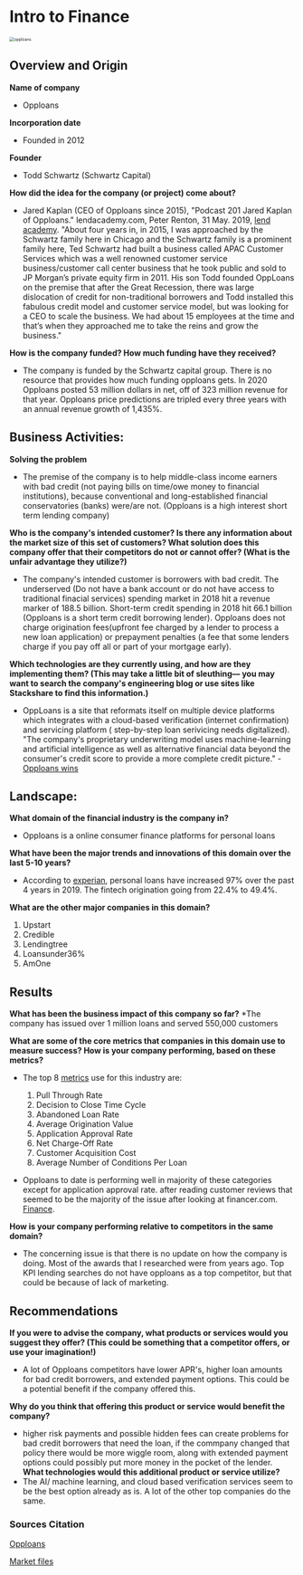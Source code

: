 # Intro to Finance 
<img src="https://www.investopedia.com/thmb/m1e8VEQyN0gbjWpCQm04dEx9Waw=/2500x536/filters:no_upscale():max_bytes(150000):strip_icc():format(webp)/opploans-logo-00d9d2e30aed4a85b3d5bbd671e3aa70.png" alt="opploans" style="zoom:50%;" />


## Overview and Origin

**Name of company**
  * Opploans

**Incorporation date**
  * Founded in 2012

**Founder**
  * Todd Schwartz (Schwartz Capital)

**How did the idea for the company (or project) come about?**
  * Jared Kaplan (CEO of Opploans since 2015), "Podcast 201 Jared Kaplan of Opploans." lendacademy.com, Peter Renton, 31 May. 2019, [lend academy](https://www.lendacademy.com/podcast-201-jared-kaplan-of-opploans/). "About four years in, in 2015, I was approached by the Schwartz family here in Chicago and the Schwartz family is a prominent family here, Ted Schwartz had built a business called APAC Customer Services which was a well renowned customer service business/customer call center business that he took public and sold to JP Morgan’s private equity firm in 2011. His son Todd founded OppLoans on the premise that after the Great Recession, there was large dislocation of credit for non-traditional borrowers and Todd installed this fabulous credit model and customer service model, but was looking for a CEO to scale the business. We had about 15 employees at the time and that’s when they approached me to take the reins and grow the business."

**How is the company funded? How much funding have they received?**
  * The company is funded by the Schwartz capital group. There is no resource that provides how much funding opploans gets. In 2020 Opploans posted 53 million dollars in net, 
    off of 323 million revenue for that year. Opploans price predictions are tripled every three years with an annual revenue growth of 1,435%.


## Business Activities:
**Solving the problem**
  * The premise of the company is to help middle-class income earners with bad credit (not paying bills on time/owe money to financial institutions), because conventional
    and long-established financial conservatories (banks) were/are not. (Opploans is a high interest short term lending company)

**Who is the company's intended customer?  Is there any information about the market size of this set of customers?
What solution does this company offer that their competitors do not or cannot offer? (What is the unfair advantage they utilize?)**
 * The company's intended customer is borrowers with bad credit. The underserved (Do not have a bank account or do not have access to traditional finacial services) spending market in 2018 hit a revenue marker of 188.5 billion. Short-term credit spending in 2018 hit 66.1 billion (Opploans is a short term credit borrowing lender). Opploans does not charge origination fees(upfront fee charged by a lender to process a new loan application) or prepayment penalties (a fee that some lenders charge if you pay off all or part of your mortgage early).

**Which technologies are they currently using, and how are they implementing them? (This may take a little bit of sleuthing–– you may want to search the company's engineering blog or use sites like Stackshare to find this information.)**
 * OppLoans is a site that reformats itself on multiple device platforms which integrates with a cloud-based verification (internet confirmation) and servicing platform ( step-by-step loan serivicing needs digitalized). "The company's proprietary underwriting model uses machine-learning and artificial intelligence as well as alternative financial data beyond the consumer's credit score to provide a more complete credit picture." - [Opploans wins](https://www.opploans.com/press-release/opploans-wins-2020-fintech-breakthrough-awards-for-best-consumer-lending-platform/)

## Landscape:

**What domain of the financial industry is the company in?**
 * Opploans is a online consumer finance platforms for personal loans 

**What have been the major trends and innovations of this domain over the last 5-10 years?**
 * According to [experian](https://www.experian.com/blogs/insights/2019/09/fintech-vs-traditional-fis-latest-trends-personal-loans/), personal loans have increased 97% over the past 4 years in 2019. The fintech origination going from 22.4% to 49.4%.

**What are the other major companies in this domain?**
 1. Upstart
 2. Credible 
 3. Lendingtree
 4. Loansunder36%
 5. AmOne


## Results

**What has been the business impact of this company so far?**
 *The company has issued over 1 million loans and served 550,000 customers

**What are some of the core metrics that companies in this domain use to measure success? How is your company performing, based on these metrics?**
 * The top 8 [metrics](https://www.lightico.com/blog/lending-kpis-most-important/) use for this industry are:
   1. Pull Through Rate
   2. Decision to Close Time Cycle
   3. Abandoned Loan Rate
   4. Average Origination Value
   5. Application Approval Rate
   6. Net Charge-Off Rate
   7. Customer Acquisition Cost
   8. Average Number of Conditions Per Loan
  
 * Opploans to date is performing well in majority of these categories except for application approval rate. after reading customer reviews that seemed to be the majority of the      issue after looking at financer.com. [Finance](https://financer.com/us/company/opploans/#read-reviews).

**How is your company performing relative to competitors in the same domain?**
 * The concerning issue is that there is no update on how the company is doing. Most of the awards that I researched were from years ago. Top KPI lending searches do not have         opploans as a top competitor, but that could be because of lack of marketing. 

## Recommendations

**If you were to advise the company, what products or services would you suggest they offer? (This could be something that a competitor offers, or use your imagination!)**
 * A lot of Opploans competitors have lower APR's, higher loan amounts for bad credit borrowers, and extended payment options. This could be a potential benefit if the company offered this.

**Why do you think that offering this product or service would benefit the company?**
 * higher risk payments and possible hidden fees can create problems for bad credit borrowers that need the loan, if the commpany changed that policy there would be more wiggle       room, along with extended payment options could possibly put more money in the pocket of the lender. 
**What technologies would this additional product or service utilize?**
 * The AI/ machine learning, and cloud based verification services seem to be the best option already as is. A lot of the other top companies do the same. 

### Sources Citation
  [Opploans](https://www.opploans.com/press-release/opploans-wins-2020-fintech-breakthrough-awards-for-best-consumer-lending-platform/#:~:text=OppLoans%20was%20founded%20in%202012,served%20by%20traditional%20financial%20institutions.)
  
  [Market files](https://s3.amazonaws.com/cfsi-innovation-files-2018/wp-content/uploads/2020/01/31170215/2019-Market-Size-Report.pdf)



















